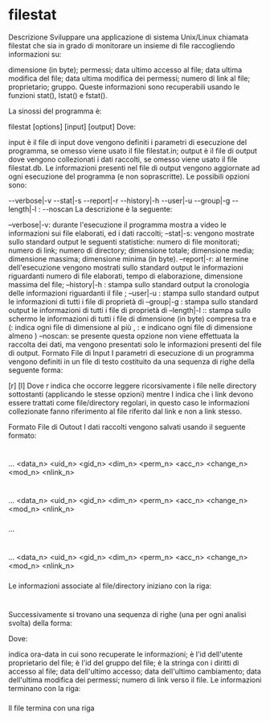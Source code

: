 # filestat
Descrizione
Sviluppare una applicazione di sistema Unix/Linux chiamata filestat che sia in grado di monitorare un insieme di file raccogliendo informazioni su:

dimensione (in byte);
permessi;
data ultimo accesso al file;
data ultima modifica del file;
data ultima modifica dei permessi;
numero di link al file;
proprietario;
gruppo.
Queste informazioni sono recuperabili usando le funzioni stat(), lstat() e fstat().

La sinossi del programma è:

filestat [options] [input] [output]
Dove:

input è il file di input dove vengono definiti i parametri di esecuzione del programma, se omesso viene usato il file filestat.in;
output è il file di output dove vengono collezionati i dati raccolti, se omesso viene usato il file filestat.db. Le informazioni presenti nel file di output vengono aggiornate ad ogni esecuzione del programma (e non soprascritte).
Le possibili opzioni sono:

--verbose|-v
--stat|-s
--report|-r
--history|-h <filepah>
--user|-u <userId>
--group|-g <groupId>
--length|-l <min>:<max>
--noscan
La descrizione è la seguente:

–verbose|-v: durante l'esecuzione il programma mostra a video le informazioni sui file elaborati, ed i dati raccolti;
–stat|-s: vengono mostrate sullo standard output le seguenti statistiche:
numero di file monitorati;
numero di link;
numero di directory;
dimensione totale;
dimensione media;
dimensione massima;
dimensione minima (in byte).
–report|-r: al termine dell'esecuzione vengono mostrati sullo standard output le informazioni riguardanti numero di file elaborati, tempo di elaborazione, dimensione massima del file;
–history|-h <filepah>: stampa sullo standard output la cronologia delle informazioni riguardanti il file <filepah>;
–user|-u <userId>: stampa sullo standard output le informazioni di tutti i file di proprietà di <userId>
–group|-g <groupId>: stampa sullo standard output le informazioni di tutti i file di proprietà di <groupId>
–length|-l <min>:<max>: stampa sullo schermo le informazioni di tutti i file di dimensione (in byte) compresa tra <min> e <max> (:<max> indica ogni file di dimensione al più <max>, <min>: e <min> indicano ogni file di dimensione almeno <min>)
–noscan: se presente questa opzione non viene effettuata la raccolta dei dati, ma vengono presentati solo le informazioni presenti del file di output.
Formato File di Input
I parametri di esecuzione di un programma vengono definiti in un file di testo costituito da una sequenza di righe della seguente forma:

<path> [r] [l]
Dove r indica che occorre leggere ricorsivamente i file nelle directory sottostanti (applicando le stesse opzioni) mentre l indica che i link devono essere trattati come file/directory regolari, in questo caso le informazioni collezionate fanno riferimento al file riferito dal link e non a link stesso.

Formato File di Outout
I dati raccolti vengono salvati usando il seguente formato:

# <path1>
<data1> <uid1> <gid1> <dim1> <perm1> <acc1> <change1> <mod1> <nlink1>
...
<data_n> <uid_n> <gid_n> <dim_n> <perm_n> <acc_n> <change_n> <mod_n> <nlink_n>
###
# <path2>
<data1> <uid1> <gid1> <dim1> <perm1> <acc1> <change1> <mod1> <nlink1>
...
<data_n> <uid_n> <gid_n> <dim_n> <perm_n> <acc_n> <change_n> <mod_n> <nlink_n>
###
...
# <pathm>
<data1> <uid1> <gid1> <dim1> <perm1> <acc1> <change1> <mod1> <nlink1>
...
<data_n> <uid_n> <gid_n> <dim_n> <perm_n> <acc_n> <change_n> <mod_n> <nlink_n>
###
###
Le informazioni associate al file/directory <path> iniziano con la riga:

# <path>
Successivamente si trovano una sequenza di righe (una per ogni analisi svolta) della forma:

<data> <uid> <gid> <dim> <perm> <acc> <change> <mod> <nlink>
Dove:

<data> indica ora-data in cui sono recuperate le informazioni;
<uid> è l'id dell'utente proprietario del file;
<gid> è l'id del gruppo del file;
<perm> è la stringa con i diritti di accesso al file;
<acc> data dell'ultimo accesso;
<change> data dell'ultimo cambiamento;
<mod> data dell'ultima modifica dei permessi;
<nlink> numero di link verso il file.
Le informazioni terminano con la riga:

###
Il file termina con una riga

###
